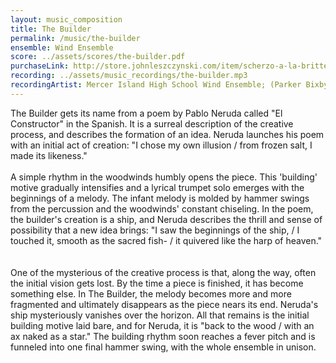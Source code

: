 ```yaml
---
layout: music_composition
title: The Builder
permalink: /music/the-builder
ensemble: Wind Ensemble
score: ../assets/scores/the-builder.pdf
purchaseLink: http://store.johnleszczynski.com/item/scherzo-a-la-britten
recording: ../assets/music_recordings/the-builder.mp3
recordingArtist: Mercer Island High School Wind Ensemble; (Parker Bixby, Conductor)
---
```

The Builder gets its name from a poem by Pablo Neruda called "El Constructor" in the Spanish. It is a surreal description of the creative process, and describes the formation of an idea. Neruda launches his poem with an initial act of creation: "I chose my own illusion / from frozen salt, I made its likeness."
<br><br>
A simple rhythm in the woodwinds humbly opens the piece. This 'building' motive gradually intensifies and a lyrical trumpet solo emerges with the beginnings of a melody. The infant melody is molded by hammer swings from the percussion and the woodwinds' constant chiseling. In the poem, the builder's creation is a ship, and Neruda describes the thrill and sense of possibility that a new idea brings: "I saw the beginnings of the ship, / I touched it, smooth as the sacred fish- / it quivered like the harp of heaven."  
<br><br>
One of the mysterious of the creative process is that, along the way, often the initial vision gets lost. By the time a piece is finished, it has become something else. In The Builder, the melody becomes more and more fragmented and ultimately disappears as the piece nears its end. Neruda's ship mysteriously vanishes over the horizon. All that remains is the initial building motive laid bare, and for Neruda, it is "back to the wood / with an ax naked as a star." The building rhythm soon reaches a fever pitch and is funneled into one final hammer swing, with the whole ensemble in unison.  
